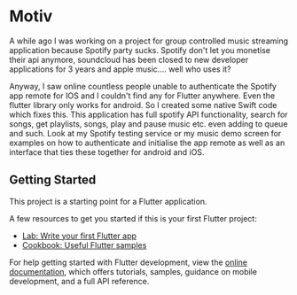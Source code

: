 # Motiv

A while ago I was working on a project for group controlled music streaming application because Spotify party sucks. Spotify don't let you monetise their api anymore, soundcloud has been closed to new developer applications for 3 years and apple music.... well who uses it?

Anyway, I saw online countless people unable to authenticate the Spotify app remote for IOS and I couldn't find any for Flutter anywhere. Even the flutter library only works for android. So I created some native Swift code which fixes this. This application has full spotify API functionality, search for songs, get playlists, songs, play and pause music etc. even adding to queue and such. Look at my Spotify testing service or my music demo screen for examples on how to authenticate and initialise the app remote as well as an interface that ties these together for android and iOS.

## Getting Started

This project is a starting point for a Flutter application.

A few resources to get you started if this is your first Flutter project:

- [Lab: Write your first Flutter app](https://docs.flutter.dev/get-started/codelab)
- [Cookbook: Useful Flutter samples](https://docs.flutter.dev/cookbook)

For help getting started with Flutter development, view the
[online documentation](https://docs.flutter.dev/), which offers tutorials,
samples, guidance on mobile development, and a full API reference.

